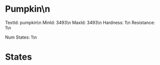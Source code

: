 # Pumpkin\n
TextId: pumpkin\n
MinId: 3493\n
MaxId: 3493\n
Hardness: 1\n
Resistance: 1\n

Num States: 1\n
# States
```

```